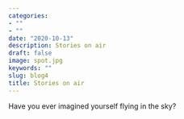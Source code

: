 ```yaml
---
categories:
- ""
- ""
date: "2020-10-13"
description: Stories on air
draft: false
image: spot.jpg
keywords: ""
slug: blog4
title: Stories on air
---
```


Have you ever imagined yourself flying in the sky?
